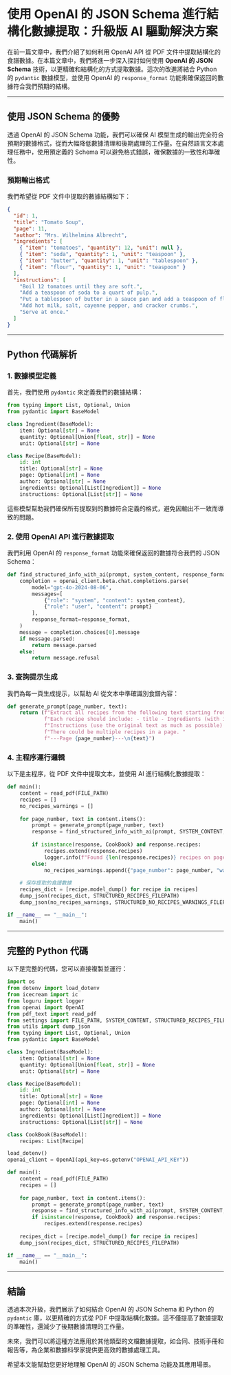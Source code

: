 # 使用 OpenAI 的 JSON Schema 進行結構化數據提取：升級版 AI 驅動解決方案

在前一篇文章中，我們介紹了如何利用 OpenAI API 從 PDF 文件中提取結構化的食譜數據。在本篇文章中，我們將進一步深入探討如何使用 **OpenAI 的 JSON Schema** 技術，以更精確和結構化的方式提取數據。這次的改進將結合 Python 的 `pydantic` 數據模型，並使用 OpenAI 的 `response_format` 功能來確保返回的數據符合我們預期的結構。

---

## 使用 JSON Schema 的優勢

透過 OpenAI 的 JSON Schema 功能，我們可以確保 AI 模型生成的輸出完全符合預期的數據格式，從而大幅降低數據清理和後期處理的工作量。在自然語言文本處理任務中，使用預定義的 Schema 可以避免格式錯誤，確保數據的一致性和準確性。

### 預期輸出格式

我們希望從 PDF 文件中提取的數據結構如下：

```json
{
  "id": 1,
  "title": "Tomato Soup",
  "page": 11,
  "author": "Mrs. Wilhelmina Albrecht",
  "ingredients": [
    { "item": "tomatoes", "quantity": 12, "unit": null },
    { "item": "soda", "quantity": 1, "unit": "teaspoon" },
    { "item": "butter", "quantity": 1, "unit": "tablespoon" },
    { "item": "flour", "quantity": 1, "unit": "teaspoon" }
  ],
  "instructions": [
    "Boil 12 tomatoes until they are soft.",
    "Add a teaspoon of soda to a quart of pulp.",
    "Put a tablespoon of butter in a sauce pan and add a teaspoon of flour.",
    "Add hot milk, salt, cayenne pepper, and cracker crumbs.",
    "Serve at once."
  ]
}
```

---

## Python 代碼解析

### 1. 數據模型定義

首先，我們使用 `pydantic` 來定義我們的數據結構：

```python
from typing import List, Optional, Union
from pydantic import BaseModel

class Ingredient(BaseModel):
    item: Optional[str] = None
    quantity: Optional[Union[float, str]] = None
    unit: Optional[str] = None

class Recipe(BaseModel):
    id: int
    title: Optional[str] = None
    page: Optional[int] = None
    author: Optional[str] = None
    ingredients: Optional[List[Ingredient]] = None
    instructions: Optional[List[str]] = None
```

這些模型幫助我們確保所有提取到的數據符合定義的格式，避免因輸出不一致而導致的問題。

### 2. 使用 OpenAI API 進行數據提取

我們利用 OpenAI 的 `response_format` 功能來確保返回的數據符合我們的 JSON Schema：

```python
def find_structured_info_with_ai(prompt, system_content, response_format):
    completion = openai_client.beta.chat.completions.parse(
        model="gpt-4o-2024-08-06",
        messages=[
            {"role": "system", "content": system_content},
            {"role": "user", "content": prompt}
        ],
        response_format=response_format,
    )
    message = completion.choices[0].message
    if message.parsed:
        return message.parsed
    else:
        return message.refusal
```

### 3. 查詢提示生成

我們為每一頁生成提示，以幫助 AI 從文本中準確識別食譜內容：

```python
def generate_prompt(page_number, text):
    return (f"Extract all recipes from the following text starting from ---Page {page_number}--- "
            f"Each recipe should include: - title - Ingredients (with item, quantity, and unit) - "
            f"Instructions (use the original text as much as possible) - Author - Page number\n"
            f"There could be multiple recipes in a page. "
            f"---Page {page_number}---\n{text}")
```

### 4. 主程序運行邏輯

以下是主程序，從 PDF 文件中提取文本，並使用 AI 進行結構化數據提取：

```python
def main():
    content = read_pdf(FILE_PATH)
    recipes = []
    no_recipes_warnings = []
    
    for page_number, text in content.items():
        prompt = generate_prompt(page_number, text)
        response = find_structured_info_with_ai(prompt, SYSTEM_CONTENT, CookBook)
        
        if isinstance(response, CookBook) and response.recipes:
            recipes.extend(response.recipes)
            logger.info(f"Found {len(response.recipes)} recipes on page {page_number}")
        else:
            no_recipes_warnings.append({"page_number": page_number, "warning": response})
    
    # 保存提取的食譜數據
    recipes_dict = [recipe.model_dump() for recipe in recipes]
    dump_json(recipes_dict, STRUCTURED_RECIPES_FILEPATH)
    dump_json(no_recipes_warnings, STRUCTURED_NO_RECIPES_WARNINGS_FILEPATH)

if __name__ == "__main__":
    main()
```

---

## 完整的 Python 代碼

以下是完整的代碼，您可以直接複製並運行：

```python
import os
from dotenv import load_dotenv
from icecream import ic
from loguru import logger
from openai import OpenAI
from pdf_text import read_pdf
from settings import FILE_PATH, SYSTEM_CONTENT, STRUCTURED_RECIPES_FILEPATH, STRUCTURED_NO_RECIPES_WARNINGS_FILEPATH
from utils import dump_json
from typing import List, Optional, Union
from pydantic import BaseModel

class Ingredient(BaseModel):
    item: Optional[str] = None
    quantity: Optional[Union[float, str]] = None
    unit: Optional[str] = None

class Recipe(BaseModel):
    id: int
    title: Optional[str] = None
    page: Optional[int] = None
    author: Optional[str] = None
    ingredients: Optional[List[Ingredient]] = None
    instructions: Optional[List[str]] = None

class CookBook(BaseModel):
    recipes: List[Recipe]

load_dotenv()
openai_client = OpenAI(api_key=os.getenv("OPENAI_API_KEY"))

def main():
    content = read_pdf(FILE_PATH)
    recipes = []
    
    for page_number, text in content.items():
        prompt = generate_prompt(page_number, text)
        response = find_structured_info_with_ai(prompt, SYSTEM_CONTENT, CookBook)
        if isinstance(response, CookBook) and response.recipes:
            recipes.extend(response.recipes)
    
    recipes_dict = [recipe.model_dump() for recipe in recipes]
    dump_json(recipes_dict, STRUCTURED_RECIPES_FILEPATH)

if __name__ == "__main__":
    main()
```

---

## 結論

透過本次升級，我們展示了如何結合 OpenAI 的 JSON Schema 和 Python 的 `pydantic` 庫，以更精確的方式從 PDF 中提取結構化數據。這不僅提高了數據提取的準確性，還減少了後期數據清理的工作量。

未來，我們可以將這種方法應用於其他類型的文檔數據提取，如合同、技術手冊和報告等，為企業和數據科學家提供更高效的數據處理工具。

希望本文能幫助您更好地理解 OpenAI 的 JSON Schema 功能及其應用場景。
